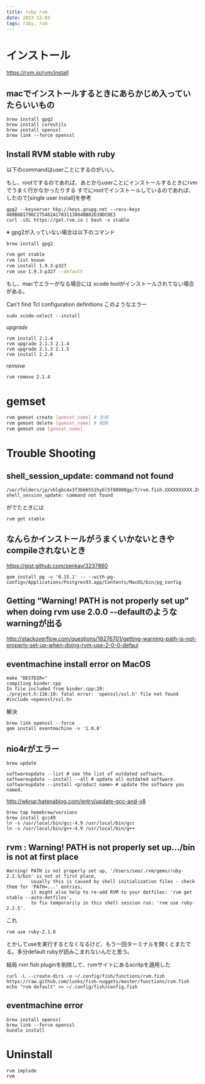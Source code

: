 ```yaml
---
title: ruby rvm
date: 2013-12-03
tags: ruby, rvm
---
```


# インストール

<https://rvm.io/rvm/install>

## macでインストールするときにあらかじめ入っていたらいいもの

```
brew install gpg2
brew install coreutils
brew install openssl
brew link --force openssl
```

## Install RVM stable with ruby

以下のcommandはuserことにするのがいい。

もし、rootでするのであれば、あとからuserことにインストールするときにrvmでうまく行かなかったりする
すでにrootでインストールしているのであれば、したので[single user install]を参考

```
gpg2 --keyserver hkp://keys.gnupg.net --recv-keys 409B6B1796C275462A1703113804BB82D39DC0E3
curl -sSL https://get.rvm.io | bash -s stable
```
※ gpg2が入っていない場合は以下のコマンド

```
brew install gpg2
```

```sh
rvm get stable
rvm list known
rvm install 1.9.3-p327
rvm use 1.9.3-p327 --default
```

もし、macでエラーがなる場合には xcode toolがインストールされてない場合がある。

Can't find Tcl configuration definitions このようなエラー

```
sudo xcode-select --install
```

*upgrade*

```
rvm install 2.1.4
rvm upgrade 2.1.3 2.1.4
rvm upgrade 2.1.3 2.1.5
rvm install 2.2.0
```

*remove*

```
rvm remove 2.1.4
```

# gemset

```sh
rvm gemset create [gemset_name] # 生成
rvm gemset delete [gemset_name] # 削除
rvm gemset use [gemset_name]
```

# Trouble Shooting

## shell_session_update: command not found

```
/var/folders/jp/vhlgbc4x3f3bb6551hybl5f80000gp/T/rvm.fish.XXXXXXXXXX.Znu6IC3C: shell_session_update: command not found
```
がでたときには

```
rvm get stable
```

## なんらかインストールがうまくいかないときやcompileされないとき

<https://gist.github.com/zenkay/3237860>

```
gem install pg -v '0.15.1' -- --with-pg-config=/Applications/Postgres93.app/Contents/MacOS/bin/pg_config
```

## Getting “Warning! PATH is not properly set up” when doing rvm use 2.0.0 --defaultのようなwarningが出る

<http://stackoverflow.com/questions/18276701/getting-warning-path-is-not-properly-set-up-when-doing-rvm-use-2-0-0-defaul>


## eventmachine install error on MacOS

```
make "DESTDIR="
compiling binder.cpp
In file included from binder.cpp:20:
./project.h:116:10: fatal error: 'openssl/ssl.h' file not found
#include <openssl/ssl.h>
```

解決

```
brew link openssl --force
gem install eventmachine -v '1.0.8'
```

## nio4rがエラー

```
brew update
```

```
softwareupdate --list # see the list of outdated software.
softwareupdate --install --all # update all outdated software.
softwareupdate --install <product name> # update the software you named.
```

<http://wknar.hatenablog.com/entry/update-gcc-and-v8>

```
brew tap homebrew/versions
brew install gcc49
ln -s /usr/local/bin/gcc-4.9 /usr/local/bin/gcc
ln -s /usr/local/bin/g++-4.9 /usr/local/bin/g++
```


## rvm : Warning! PATH is not properly set up.../bin is not at first place

```
Warning! PATH is not properly set up, '/Users/seo/.rvm/gems/ruby-2.2.5/bin' is not at first place,
         usually this is caused by shell initialization files - check them for 'PATH=...' entries,
         it might also help to re-add RVM to your dotfiles: 'rvm get stable --auto-dotfiles',
         to fix temporarily in this shell session run: 'rvm use ruby-2.2.5'.
```

これ
```
rvm use ruby-2.1.0
```
とかしてuseを実行するとなくなるけど、もう一回ターミナルを開くとまたでる。多分default rubyが読みこまれないんだと思う。

結局 rvm fish pluginを削除して、rvmサイトにあるscritpを適用した

```
curl -L --create-dirs -o ~/.config/fish/functions/rvm.fish https://raw.github.com/lunks/fish-nuggets/master/functions/rvm.fish
echo "rvm default" >> ~/.config/fish/config.fish
```

## eventmachine error

```
brew install openssl
brew link --force openssl
bundle install
```


# Uninstall

```
rvm implode
rvm
```
